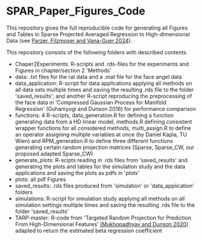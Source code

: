 # SPAR_Paper_Figures_Code
This repository gives the full reproducible code for generating all Figures and Tables in Sparse Projected Averaged Regression to High-dimensional Data (see [Parzer, Filzmoser and Vana-Guer 2024](https://doi.org/10.48550/arXiv.2312.00130)).

This repository consists of the following folders with described contents.

- Chaper2Experiments: R-scripts and .rds-files for the experiments and Figures in chapter/section 2 'Methods'
- data: .txt files for the rat data and a .mat file for the face angel data
- data_application: R-script for data applications applying all methods on all data sets multiple times and saving the resulting .rds file to the folder 'saved_results'; and another R-script reproducing the preprocessing of the face data in 'Compressed Gaussian Process for Manifold Regression' (Guhaniyogi and Dunson 2016) for performance comparison
- functions: 4 R-scripts, data_generation.R for defining a function generating data from a HD linear model, methods.R defining consistent wrapper functions for all considered methods, multi_assign.R to define an operator assigning multiple variables at once (by Daniel Kapla, TU Wien) and RPM_generation.R to define three different functions generating certain random projection matrices (Sparse, Sparse_CW, our proposed adapted Sparse_CW)
- generate_plots: R-scipts reading in .rds files from 'saved_results' and generating the plots and tables for the simulation study and the data applications and saving the plots as pdfs in 'plots'
- plots: all pdf Figures
- saved_results: .rds files produced from 'simulation' or 'data_application' folders
- simulations: R-script for simulation study applying all methods on all simulation settings multiple times and saving the resulting .rds file to the folder 'saved_results'
- TARP-master: R-code from 'Targeted Random Projection for Prediction From High-Dimensional Features' [(Mukhopadhyay and Dunson 2020)](https://github.com/david-dunson/TARP) adapted to return the estimated beta regression coefficient
